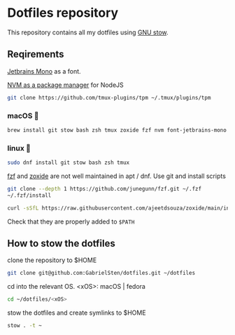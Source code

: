 # Dotfiles repository

This repository contains all my dotfiles using [GNU stow](https://www.gnu.org/software/stow/).

## Reqirements

[Jetbrains Mono](https://www.jetbrains.com/lp/mono/) as a font.

[NVM as a package manager](https://nodejs.org/en/download/package-manager) for NodeJS

```bash
git clone https://github.com/tmux-plugins/tpm ~/.tmux/plugins/tpm
```

### macOS 💼

```bash
brew install git stow bash zsh tmux zoxide fzf nvm font-jetbrains-mono
```

### linux 🏡

```bash
sudo dnf install git stow bash zsh tmux
```

[fzf](https://github.com/junegunn/fzf?tab=readme-ov-file#using-git) and [zoxide](https://github.com/ajeetdsouza/zoxide#installation) are not well maintained in apt / dnf. Use git and install scripts

```bash
git clone --depth 1 https://github.com/junegunn/fzf.git ~/.fzf
~/.fzf/install
```

```bash
curl -sSfL https://raw.githubusercontent.com/ajeetdsouza/zoxide/main/install.sh | sh
```

Check that they are properly added to `$PATH`

## How to stow the dotfiles

clone the repository to $HOME

```bash
git clone git@github.com:GabrielSten/dotfiles.git ~/dotfiles
```

cd into the relevant OS. \<xOS>: macOS | fedora

```bash
cd ~/dotfiles/<xOS>
```

stow the dotfiles and create symlinks to $HOME

```bash
stow . -t ~
```

